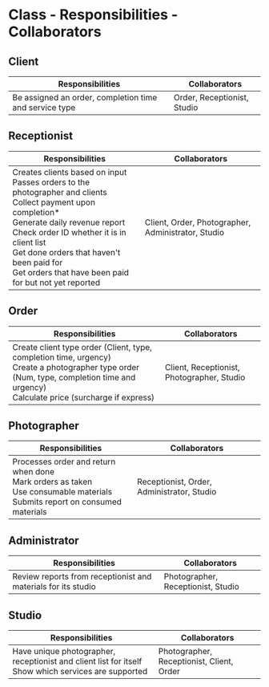 # Class - Responsibilities - Collaborators

## Client

| Responsibilities                                       | Collaborators               |
| ------------------------------------------------------ | --------------------------- |
| Be assigned an order, completion time and service type | Order, Receptionist, Studio |

## Receptionist

| Responsibilities                                                                                                                                                                                                                                                                                                          | Collaborators                                      |
| ------------------------------------------------------------------------------------------------------------------------------------------------------------------------------------------------------------------------------------------------------------------------------------------------------------------------- | -------------------------------------------------- |
| Creates clients based on input <br> Passes orders to the photographer and clients <br> Collect payment upon completion\* <br> Generate daily revenue report <br> Check order ID whether it is in client list <br> Get done orders that haven't been paid for <br> Get orders that have been paid for but not yet reported | Client, Order, Photographer, Administrator, Studio |

## Order

| Responsibilities                                                                                                                                                                             | Collaborators                              |
| -------------------------------------------------------------------------------------------------------------------------------------------------------------------------------------------- | ------------------------------------------ |
| Create client type order (Client, type, completion time, urgency) <br> Create a photographer type order (Num, type, completion time and urgency) <br> Calculate price (surcharge if express) | Client, Receptionist, Photographer, Studio |

## Photographer

| Responsibilities                                                                                                                       | Collaborators                              |
| -------------------------------------------------------------------------------------------------------------------------------------- | ------------------------------------------ |
| Processes order and return when done <br> Mark orders as taken <br> Use consumable materials <br> Submits report on consumed materials | Receptionist, Order, Administrator, Studio |

## Administrator

| Responsibilities                                              | Collaborators                      |
| ------------------------------------------------------------- | ---------------------------------- |
| Review reports from receptionist and materials for its studio | Photographer, Receptionist, Studio |

## Studio

| Responsibilities                                                                                         | Collaborators                             |
| -------------------------------------------------------------------------------------------------------- | ----------------------------------------- |
| Have unique photographer, receptionist and client list for itself <br> Show which services are supported | Photographer, Receptionist, Client, Order |

